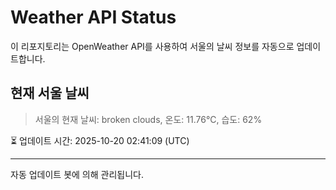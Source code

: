 
# Weather API Status

이 리포지토리는 OpenWeather API를 사용하여 서울의 날씨 정보를 자동으로 업데이트합니다.

## 현재 서울 날씨
> 서울의 현재 날씨: broken clouds, 온도: 11.76°C, 습도: 62%

⏳ 업데이트 시간: 2025-10-20 02:41:09 (UTC)

---
자동 업데이트 봇에 의해 관리됩니다.
